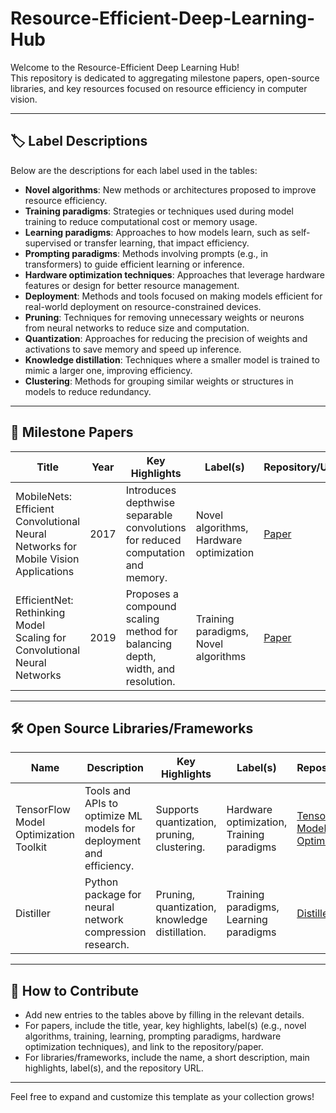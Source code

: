# Resource-Efficient-Deep-Learning-Hub

Welcome to the Resource-Efficient Deep Learning Hub!  
This repository is dedicated to aggregating milestone papers, open-source libraries, and key resources focused on resource efficiency in computer vision.

---

## 🏷️ Label Descriptions

Below are the descriptions for each label used in the tables:

- **Novel algorithms**: New methods or architectures proposed to improve resource efficiency.
- **Training paradigms**: Strategies or techniques used during model training to reduce computational cost or memory usage.
- **Learning paradigms**: Approaches to how models learn, such as self-supervised or transfer learning, that impact efficiency.
- **Prompting paradigms**: Methods involving prompts (e.g., in transformers) to guide efficient learning or inference.
- **Hardware optimization techniques**: Approaches that leverage hardware features or design for better resource management.
- **Deployment**: Methods and tools focused on making models efficient for real-world deployment on resource-constrained devices.
- **Pruning**: Techniques for removing unnecessary weights or neurons from neural networks to reduce size and computation.
- **Quantization**: Approaches for reducing the precision of weights and activations to save memory and speed up inference.
- **Knowledge distillation**: Techniques where a smaller model is trained to mimic a larger one, improving efficiency.
- **Clustering**: Methods for grouping similar weights or structures in models to reduce redundancy.

---

## 📄 Milestone Papers

| Title | Year | Key Highlights | Label(s) | Repository/URL |
|-------|------|----------------|----------|----------------|
| MobileNets: Efficient Convolutional Neural Networks for Mobile Vision Applications | 2017 | Introduces depthwise separable convolutions for reduced computation and memory. | Novel algorithms, Hardware optimization | [Paper](https://arxiv.org/abs/1704.04861) |
| EfficientNet: Rethinking Model Scaling for Convolutional Neural Networks | 2019 | Proposes a compound scaling method for balancing depth, width, and resolution. | Training paradigms, Novel algorithms | [Paper](https://arxiv.org/abs/1905.11946) |

---

## 🛠️ Open Source Libraries/Frameworks

| Name | Description | Key Highlights | Label(s) | Repository/URL |
|------|-------------|----------------|----------|----------------|
| TensorFlow Model Optimization Toolkit | Tools and APIs to optimize ML models for deployment and efficiency. | Supports quantization, pruning, clustering. | Hardware optimization, Training paradigms | [TensorFlow Model Optimization](https://www.tensorflow.org/model_optimization) |
| Distiller | Python package for neural network compression research. | Pruning, quantization, knowledge distillation. | Training paradigms, Learning paradigms | [Distiller](https://github.com/IntelLabs/distiller) |

---

## 🚀 How to Contribute

- Add new entries to the tables above by filling in the relevant details.
- For papers, include the title, year, key highlights, label(s) (e.g., novel algorithms, training, learning, prompting paradigms, hardware optimization techniques), and link to the repository/paper.
- For libraries/frameworks, include the name, a short description, main highlights, label(s), and the repository URL.

---

Feel free to expand and customize this template as your collection grows!
